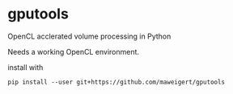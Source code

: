 # gputools
OpenCL acclerated volume processing in Python 

Needs a working OpenCL environment.

install with 

```
pip install --user git+https://github.com/maweigert/gputools
```

